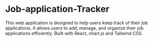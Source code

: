 # Job-application-Tracker
This web application is designed to help users keep track of their job applications. It allows users to add, manage, and organize their job applications efficiently. Built with React, chart.js and Tailwind CSS.
